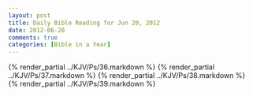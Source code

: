 ```yaml
---
layout: post
title: Daily Bible Reading for Jun 20, 2012
date: 2012-06-20
comments: true
categories: [Bible in a Year]
---
```

{% render_partial ../KJV/Ps/36.markdown %}
{% render_partial ../KJV/Ps/37.markdown %}
{% render_partial ../KJV/Ps/38.markdown %}
{% render_partial ../KJV/Ps/39.markdown %}
